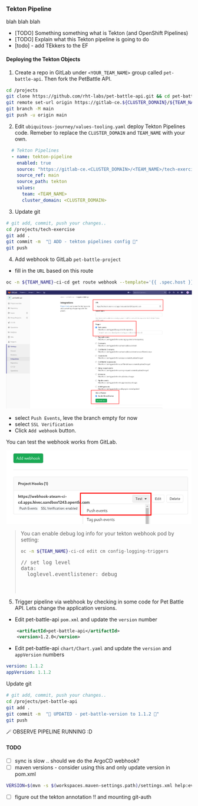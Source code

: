 ### Tekton Pipeline 
blah blah blah

- [TODO] Something something what is Tekton (and OpenShift Pipelines)
- [TODO] Explain what this Tekton pipeline is going to do
- [todo] - add TEkkers to the EF

#### Deploying the Tekton Objects

1. Create a repo in GitLab under `<YOUR_TEAM_NAME>` group called `pet-battle-api`. Then fork the PetBattle API.

```bash
cd /projects
git clone https://github.com/rht-labs/pet-battle-api.git && cd pet-battle-api
git remote set-url origin https://gitlab-ce.${CLUSTER_DOMAIN}/${TEAM_NAME}/pet-battle-api.git
git branch -M main
git push -u origin main
```

2. Edit `ubiquitous-journey/values-tooling.yaml` deploy Tekton Pipelines code. Remeber to replace the `CLUSTER_DOMAIN` and `TEAM_NAME` with your own.

```yaml
  # Tekton Pipelines
  - name: tekton-pipeline
    enabled: true
    source: "https://gitlab-ce.<CLUSTER_DOMAIN>/<TEAM_NAME>/tech-exercise.git"
    source_ref: main
    source_path: tekton
    values:
      team: <TEAM_NAME>
      cluster_domain: <CLUSTER_DOMAIN>
```

3. Update git
```bash
# git add, commit, push your changes..
cd /projects/tech-exercise
git add .
git commit -m  "🍕 ADD - tekton pipelines config 🍕" 
git push 
```

4. Add webhook to GitLab `pet-battle-project`
- fill in the `URL` based on this route
```bash
oc -n ${TEAM_NAME}-ci-cd get route webhook --template='{{ .spec.host }}'
```
![gitlab-webhook-trigger.png](images/gitlab-webhook-trigger.png)
- select `Push Events`, leve the branch empty for now
- select `SSL Verification`
- Click `Add webhook` button.

You can test the webhook works from GitLab.

![gitlab-test-webhook.png](images/gitlab-test-webhook.png)


>  You can enable debug log info for your tekton webhook pod by setting:
>```bash
> oc -n ${TEAM_NAME}-ci-cd edit cm config-logging-triggers
>```
> <pre>
> // set log level
> data:
>   loglevel.eventlistener: debug
> <pre>


5. Trigger pipeline via webhook by checking in some code for Pet Battle API. Lets change the application versions.

- Edit pet-battle-api `pom.xml` and update the `version` number
```xml
    <artifactId>pet-battle-api</artifactId>
    <version>1.2.0</version>
```
- Edit pet-battle-api `chart/Chart.yaml` and update the `version` and `appVersion` numbers
```yaml
version: 1.1.2
appVersion: 1.1.2
```

Update git
```bash
# git add, commit, push your changes..
cd /projects/pet-battle-api
git add .
git commit -m  "🍕 UPDATED - pet-battle-version to 1.1.2 🍕" 
git push 
```


🪄 OBSERVE PIPELINE RUNNING :D 

#### TODO

- [ ] sync is slow .. should we do the ArgoCD webhook?
- [ ] maven versions - consider using this and only update version in pom.xml
```bash
VERSION=$(mvn -s $(workspaces.maven-settings.path)/settings.xml help:evaluate -Dexpression=project.version -q -DforceStdout)
```
- [ ] figure out the tekton annotation !! and mounting git-auth